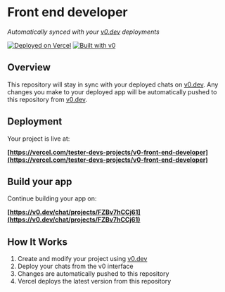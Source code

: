 # Front end developer

*Automatically synced with your [v0.dev](https://v0.dev) deployments*

[![Deployed on Vercel](https://img.shields.io/badge/Deployed%20on-Vercel-black?style=for-the-badge&logo=vercel)](https://vercel.com/tester-devs-projects/v0-front-end-developer)
[![Built with v0](https://img.shields.io/badge/Built%20with-v0.dev-black?style=for-the-badge)](https://v0.dev/chat/projects/FZBv7hCCj61)

## Overview

This repository will stay in sync with your deployed chats on [v0.dev](https://v0.dev).
Any changes you make to your deployed app will be automatically pushed to this repository from [v0.dev](https://v0.dev).

## Deployment

Your project is live at:

**[https://vercel.com/tester-devs-projects/v0-front-end-developer](https://vercel.com/tester-devs-projects/v0-front-end-developer)**

## Build your app

Continue building your app on:

**[https://v0.dev/chat/projects/FZBv7hCCj61](https://v0.dev/chat/projects/FZBv7hCCj61)**

## How It Works

1. Create and modify your project using [v0.dev](https://v0.dev)
2. Deploy your chats from the v0 interface
3. Changes are automatically pushed to this repository
4. Vercel deploys the latest version from this repository